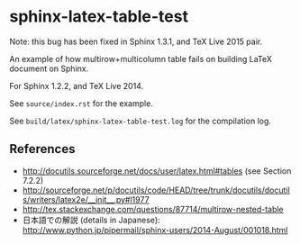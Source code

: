 # sphinx-latex-table-test

Note: this bug has been fixed in Sphinx 1.3.1, and TeX Live 2015 pair.

An example of how multirow+multicolumn table fails on building LaTeX document on Sphinx.

For Sphinx 1.2.2, and TeX Live 2014.

See `source/index.rst` for the example.

See `build/latex/sphinx-latex-table-test.log` for the compilation log.

## References

* <http://docutils.sourceforge.net/docs/user/latex.html#tables> (see Section 7.2.2)
* <http://sourceforge.net/p/docutils/code/HEAD/tree/trunk/docutils/docutils/writers/latex2e/__init__.py#l1977>
* <http://tex.stackexchange.com/questions/87714/multirow-nested-table>
* 日本語での解説 (details in Japanese): <http://www.python.jp/pipermail/sphinx-users/2014-August/001018.html>


